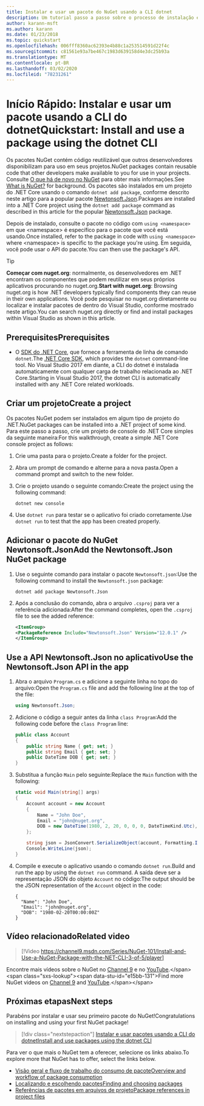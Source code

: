```yaml
---
title: Instalar e usar um pacote do NuGet usando a CLI dotnet
description: Um tutorial passo a passo sobre o processo de instalação e uso de um pacote NuGet em um projeto .NET Core.
author: karann-msft
ms.author: karann
ms.date: 01/23/2018
ms.topic: quickstart
ms.openlocfilehash: 006fff8360ac62393e4b88c1a253514591d22f4c
ms.sourcegitcommit: c81561e93a7be467c1983d639158d4e3dc25b93a
ms.translationtype: MT
ms.contentlocale: pt-BR
ms.lasthandoff: 03/02/2020
ms.locfileid: "78231261"
---
```

# <a name="quickstart-install-and-use-a-package-using-the-dotnet-cli"></a><span data-ttu-id="e15bb-103">Início Rápido: Instalar e usar um pacote usando a CLI do dotnet</span><span class="sxs-lookup"><span data-stu-id="e15bb-103">Quickstart: Install and use a package using the dotnet CLI</span></span>

<span data-ttu-id="e15bb-104">Os pacotes NuGet contém código reutilizável que outros desenvolvedores disponibilizam para uso em seus projetos.</span><span class="sxs-lookup"><span data-stu-id="e15bb-104">NuGet packages contain reusable code that other developers make available to you for use in your projects.</span></span> <span data-ttu-id="e15bb-105">Consulte [O que há de novo no NuGet](../What-is-NuGet.md) para obter mais informações.</span><span class="sxs-lookup"><span data-stu-id="e15bb-105">See [What is NuGet?](../What-is-NuGet.md) for background.</span></span> <span data-ttu-id="e15bb-106">Os pacotes são instalados em um projeto do .NET Core usando o comando `dotnet add package`, conforme descrito neste artigo para a popular pacote [Newtonsoft.Json](https://www.nuget.org/packages/Newtonsoft.Json/).</span><span class="sxs-lookup"><span data-stu-id="e15bb-106">Packages are installed into a .NET Core project using the `dotnet add package` command as described in this article for the popular [Newtonsoft.Json](https://www.nuget.org/packages/Newtonsoft.Json/) package.</span></span>

<span data-ttu-id="e15bb-107">Depois de instalado, consulte o pacote no código com `using <namespace>` em que \<namespace\> é específico para o pacote que você está usando.</span><span class="sxs-lookup"><span data-stu-id="e15bb-107">Once installed, refer to the package in code with `using <namespace>` where \<namespace\> is specific to the package you're using.</span></span> <span data-ttu-id="e15bb-108">Em seguida, você pode usar o API do pacote.</span><span class="sxs-lookup"><span data-stu-id="e15bb-108">You can then use the package's API.</span></span>

> [!Tip]
> <span data-ttu-id="e15bb-109">**Começar com nuget.org**: normalmente, os desenvolvedores em .NET encontram os componentes que podem reutilizar em seus próprios aplicativos procurando no nuget.org.</span><span class="sxs-lookup"><span data-stu-id="e15bb-109">**Start with nuget.org**: Browsing nuget.org is how .NET developers typically find components they can reuse in their own applications.</span></span> <span data-ttu-id="e15bb-110">Você pode pesquisar no nuget.org diretamente ou localizar e instalar pacotes de dentro do Visual Studio, conforme mostrado neste artigo.</span><span class="sxs-lookup"><span data-stu-id="e15bb-110">You can search nuget.org directly or find and install packages within Visual Studio as shown in this article.</span></span>

## <a name="prerequisites"></a><span data-ttu-id="e15bb-111">Prerequisites</span><span class="sxs-lookup"><span data-stu-id="e15bb-111">Prerequisites</span></span>

- <span data-ttu-id="e15bb-112">O [SDK do .NET Core](https://www.microsoft.com/net/download/), que fornece a ferramenta de linha de comando `dotnet`.</span><span class="sxs-lookup"><span data-stu-id="e15bb-112">The [.NET Core SDK](https://www.microsoft.com/net/download/), which provides the `dotnet` command-line tool.</span></span> <span data-ttu-id="e15bb-113">No Visual Studio 2017 em diante, a CLI do dotnet é instalada automaticamente com qualquer carga de trabalho relacionada ao .NET Core.</span><span class="sxs-lookup"><span data-stu-id="e15bb-113">Starting in Visual Studio 2017, the dotnet CLI is automatically installed with any .NET Core related workloads.</span></span>

## <a name="create-a-project"></a><span data-ttu-id="e15bb-114">Criar um projeto</span><span class="sxs-lookup"><span data-stu-id="e15bb-114">Create a project</span></span>

<span data-ttu-id="e15bb-115">Os pacotes NuGet podem ser instalados em algum tipo de projeto do .NET.</span><span class="sxs-lookup"><span data-stu-id="e15bb-115">NuGet packages can be installed into a .NET project of some kind.</span></span> <span data-ttu-id="e15bb-116">Para este passo a passo, crie um projeto de console do .NET Core simples da seguinte maneira:</span><span class="sxs-lookup"><span data-stu-id="e15bb-116">For this walkthrough, create a simple .NET Core console project as follows:</span></span>

1. <span data-ttu-id="e15bb-117">Crie uma pasta para o projeto.</span><span class="sxs-lookup"><span data-stu-id="e15bb-117">Create a folder for the project.</span></span>

1. <span data-ttu-id="e15bb-118">Abra um prompt de comando e alterne para a nova pasta.</span><span class="sxs-lookup"><span data-stu-id="e15bb-118">Open a command prompt and switch to the new folder.</span></span>

1. <span data-ttu-id="e15bb-119">Crie o projeto usando o seguinte comando:</span><span class="sxs-lookup"><span data-stu-id="e15bb-119">Create the project using the following command:</span></span>

    ```dotnetcli
    dotnet new console
    ```

1. <span data-ttu-id="e15bb-120">Use `dotnet run` para testar se o aplicativo foi criado corretamente.</span><span class="sxs-lookup"><span data-stu-id="e15bb-120">Use `dotnet run` to test that the app has been created properly.</span></span>

## <a name="add-the-newtonsoftjson-nuget-package"></a><span data-ttu-id="e15bb-121">Adicionar o pacote do NuGet Newtonsoft.Json</span><span class="sxs-lookup"><span data-stu-id="e15bb-121">Add the Newtonsoft.Json NuGet package</span></span>

1. <span data-ttu-id="e15bb-122">Use o seguinte comando para instalar o pacote `Newtonsoft.json`:</span><span class="sxs-lookup"><span data-stu-id="e15bb-122">Use the following command to install the `Newtonsoft.json` package:</span></span>

    ```dotnetcli
    dotnet add package Newtonsoft.Json
    ```

2. <span data-ttu-id="e15bb-123">Após a conclusão do comando, abra o arquivo `.csproj` para ver a referência adicionada:</span><span class="sxs-lookup"><span data-stu-id="e15bb-123">After the command completes, open the `.csproj` file to see the added reference:</span></span>

    ```xml
   <ItemGroup>
    <PackageReference Include="Newtonsoft.Json" Version="12.0.1" />
   </ItemGroup>
    ```

## <a name="use-the-newtonsoftjson-api-in-the-app"></a><span data-ttu-id="e15bb-124">Use a API Newtonsoft.Json no aplicativo</span><span class="sxs-lookup"><span data-stu-id="e15bb-124">Use the Newtonsoft.Json API in the app</span></span>

1. <span data-ttu-id="e15bb-125">Abra o arquivo `Program.cs` e adicione a seguinte linha no topo do arquivo:</span><span class="sxs-lookup"><span data-stu-id="e15bb-125">Open the `Program.cs` file and add the following line at the top of the file:</span></span>

    ```cs
    using Newtonsoft.Json;
    ```

1. <span data-ttu-id="e15bb-126">Adicione o código a seguir antes da linha `class Program`:</span><span class="sxs-lookup"><span data-stu-id="e15bb-126">Add the following code before the `class Program` line:</span></span>

    ```cs
    public class Account
    {
        public string Name { get; set; }
        public string Email { get; set; }
        public DateTime DOB { get; set; }
    }
    ```

1. <span data-ttu-id="e15bb-127">Substitua a função `Main` pelo seguinte:</span><span class="sxs-lookup"><span data-stu-id="e15bb-127">Replace the `Main` function with the following:</span></span>

    ```cs
    static void Main(string[] args)
    {
        Account account = new Account
        {
            Name = "John Doe",
            Email = "john@nuget.org",
            DOB = new DateTime(1980, 2, 20, 0, 0, 0, DateTimeKind.Utc),
        };

        string json = JsonConvert.SerializeObject(account, Formatting.Indented);
        Console.WriteLine(json);
    }
    ```

1. <span data-ttu-id="e15bb-128">Compile e execute o aplicativo usando o comando `dotnet run`.</span><span class="sxs-lookup"><span data-stu-id="e15bb-128">Build and run the app by using the `dotnet run` command.</span></span> <span data-ttu-id="e15bb-129">A saída deve ser a representação JSON do objeto `Account` no código:</span><span class="sxs-lookup"><span data-stu-id="e15bb-129">The output should be the JSON representation of the `Account` object in the code:</span></span>

    ```output
    {
      "Name": "John Doe",
      "Email": "john@nuget.org",
      "DOB": "1980-02-20T00:00:00Z"
    }
    ```
## <a name="related-video"></a><span data-ttu-id="e15bb-130">Vídeo relacionado</span><span class="sxs-lookup"><span data-stu-id="e15bb-130">Related video</span></span>

> [!Video https://channel9.msdn.com/Series/NuGet-101/Install-and-Use-a-NuGet-Package-with-the-NET-CLI-3-of-5/player]

<span data-ttu-id="e15bb-131">Encontre mais vídeos sobre o NuGet no [Channel 9](https://channel9.msdn.com/Series/NuGet-101) e no [YouTube](https://www.youtube.com/playlist?list=PLdo4fOcmZ0oVLvfkFk8O9h6v2Dcdh2bh_).</span><span class="sxs-lookup"><span data-stu-id="e15bb-131">Find more NuGet videos on [Channel 9](https://channel9.msdn.com/Series/NuGet-101) and [YouTube](https://www.youtube.com/playlist?list=PLdo4fOcmZ0oVLvfkFk8O9h6v2Dcdh2bh_).</span></span>

## <a name="next-steps"></a><span data-ttu-id="e15bb-132">Próximas etapas</span><span class="sxs-lookup"><span data-stu-id="e15bb-132">Next steps</span></span>

<span data-ttu-id="e15bb-133">Parabéns por instalar e usar seu primeiro pacote do NuGet!</span><span class="sxs-lookup"><span data-stu-id="e15bb-133">Congratulations on installing and using your first NuGet package!</span></span>

> [!div class="nextstepaction"]
> [<span data-ttu-id="e15bb-134">Instalar e usar pacotes usando a CLI do dotnet</span><span class="sxs-lookup"><span data-stu-id="e15bb-134">Install and use packages using the dotnet CLI</span></span>](../consume-packages/install-use-packages-dotnet-cli.md)

<span data-ttu-id="e15bb-135">Para ver o que mais o NuGet tem a oferecer, selecione os links abaixo.</span><span class="sxs-lookup"><span data-stu-id="e15bb-135">To explore more that NuGet has to offer, select the links below.</span></span>

- [<span data-ttu-id="e15bb-136">Visão geral e fluxo de trabalho do consumo de pacote</span><span class="sxs-lookup"><span data-stu-id="e15bb-136">Overview and workflow of package consumption</span></span>](../consume-packages/overview-and-workflow.md)
- [<span data-ttu-id="e15bb-137">Localizando e escolhendo pacotes</span><span class="sxs-lookup"><span data-stu-id="e15bb-137">Finding and choosing packages</span></span>](../consume-packages/finding-and-choosing-packages.md)
- [<span data-ttu-id="e15bb-138">Referências de pacotes em arquivos de projeto</span><span class="sxs-lookup"><span data-stu-id="e15bb-138">Package references in project files</span></span>](../consume-packages/package-references-in-project-files.md)
